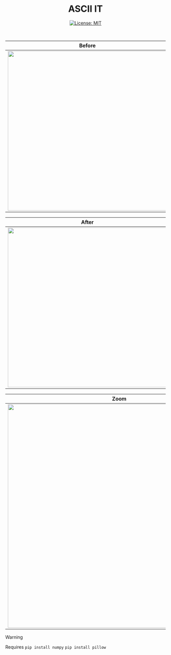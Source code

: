 <div align="center">
  
# ASCII IT
[![License: MIT](https://img.shields.io/badge/License-MIT-yellow.svg)](https://opensource.org/licenses/MIT)

<br>

Before             |  Before
:-------------------------:|:-------------------------:
 <img src="https://github.com/user-attachments/assets/658a14f2-feb5-44cc-b6ae-44287e3e23b5" width="500">  |   <img src="https://github.com/user-attachments/assets/ccc6ecc3-5feb-4fb3-acd0-b98a96222f09" width="500">

After             |  After
:-------------------------:|:-------------------------:
 <img src="https://github.com/user-attachments/assets/fffe4a4e-fb58-49e2-8061-33d2e9299831" width="500">  |   <img src="https://github.com/user-attachments/assets/ccc6ecc3-5feb-4fb3-acd0-b98a96222f09" width="500">

Zoom             |  Zoom
:-------------------------:|:-------------------------:
 <img src="https://github.com/user-attachments/assets/ab78f9c6-6e75-40a0-9692-ca3a29b869d0" width="700">  |   <img src="https://github.com/user-attachments/assets/7a54c0df-5c0b-4916-93ff-869878e21bb6" width="700">

</div>

> [!WARNING]  
> Requires `pip install numpy` `pip install pillow`
